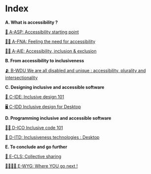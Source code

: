 # Index

**A. What is accessibility ?**

[🚀 A-ASP: Accessibility starting point](A-ASP.md)

[🫳🏿 A-FNA: Feeling the need for accessibility](A-FNA.md)

[👩‍🦽 A-AIE: Accessibility, inclusion & exclusion](A-AIE.md)


**B. From accessibility to inclusiveness**

[🫂 B-WDU We are all disabled and unique : accessibility, plurality and intersectionality](B-WDU.md)


**C. Designing inclusive and accessible software**

[🎨 C-IDE: Inclusive design 101](C-IDE.md)

[🖥️ C-IDD Inclusive design for Desktop](C-IDD.md)


**D. Programming inclusive and accessible software**

[👩‍💻 D-ICO Inclusive code 101](D-ICO.md)

[🔧 D-ITD: Inclusiveness technologies : Desktop](D-ITD.md)


**E. To conclude and go further**

[💬 E-CLS: Collective sharing](E-CLS.md)

[🏃🏽‍♀️‍➡️ E-WYG: Where YOU go next !](E-WYG.md)